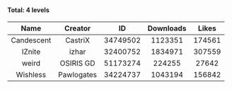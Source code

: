 #### Total: 4 levels

| Name | Creator | ID | Downloads | Likes |
|:---:|:---:|:---:|:---:|:---:|
| Candescent | CastriX | 34749502 | 1123351 | 174561
| IZnite | izhar | 32400752 | 1834971 | 307559
| weird | OSIRIS GD | 51173274 | 224255 | 27642
| Wishless | Pawlogates | 34224737 | 1043194 | 156842
